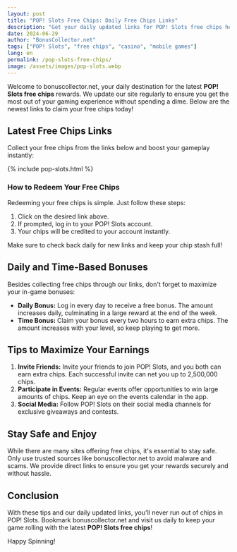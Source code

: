 ```yaml
---
layout: post
title: "POP! Slots Free Chips: Daily Free Chips Links"
description: "Get your daily updated links for POP! Slots free chips here at BonusCollector.net. Collect your free chips without any registration or tasks!"
date: 2024-06-29
author: "BonusCollector.net"
tags: ["POP! Slots", "free chips", "casino", "mobile games"]
lang: en
permalink: /pop-slots-free-chips/
image: /assets/images/pop-slots.webp
---
```


Welcome to bonuscollector.net, your daily destination for the latest **POP! Slots free chips** rewards. We update our site regularly to ensure you get the most out of your gaming experience without spending a dime. Below are the newest links to claim your free chips today!

## Latest Free Chips Links

Collect your free chips from the links below and boost your gameplay instantly:

{% include pop-slots.html %}

### How to Redeem Your Free Chips

Redeeming your free chips is simple. Just follow these steps:

1. Click on the desired link above.
2. If prompted, log in to your POP! Slots account.
3. Your chips will be credited to your account instantly.

Make sure to check back daily for new links and keep your chip stash full!

## Daily and Time-Based Bonuses

Besides collecting free chips through our links, don't forget to maximize your in-game bonuses:

- **Daily Bonus:** Log in every day to receive a free bonus. The amount increases daily, culminating in a large reward at the end of the week.
- **Time Bonus:** Claim your bonus every two hours to earn extra chips. The amount increases with your level, so keep playing to get more.

## Tips to Maximize Your Earnings

1. **Invite Friends:** Invite your friends to join POP! Slots, and you both can earn extra chips. Each successful invite can net you up to 2,500,000 chips.
2. **Participate in Events:** Regular events offer opportunities to win large amounts of chips. Keep an eye on the events calendar in the app.
3. **Social Media:** Follow POP! Slots on their social media channels for exclusive giveaways and contests.

## Stay Safe and Enjoy

While there are many sites offering free chips, it's essential to stay safe. Only use trusted sources like bonuscollector.net to avoid malware and scams. We provide direct links to ensure you get your rewards securely and without hassle.

## Conclusion

With these tips and our daily updated links, you'll never run out of chips in POP! Slots. Bookmark bonuscollector.net and visit us daily to keep your game rolling with the latest **POP! Slots free chips**!

Happy Spinning!